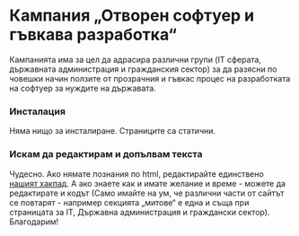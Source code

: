 Кампания „Отворен софтуер и гъвкава разработка“
===

Кампанията има за цел да адрасира различни групи (IT сферата, държавната администрация и гражданския сектор) за да разясни по човешки начин ползите от прозрачния и гъвкас процес на разработката на софтуер за нуждите на държавата.

### Инсталация

Няма нищо за инсталиране. Страниците са статични.


### Искам да редактирам и допълвам текста

Чудесно. Ако нямате познания по html, редактирайте единствено [нашият хакпад](https://obshtestvo.hackpad.com/-Open-Source-IsxSdi0kaBo). А ако знаете как и имате желание и време - можете да редактирате и кодът (Само имайте на ум, че различни части от сайтът се повтарят - например секцията „митове“ е една и съща при страницата за IT, Държавна администрация и граждански сектор). Благодарим!
